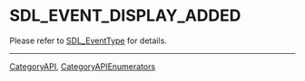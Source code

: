 # SDL_EVENT_DISPLAY_ADDED

Please refer to [SDL_EventType](SDL_EventType) for details.

----
[CategoryAPI](CategoryAPI), [CategoryAPIEnumerators](CategoryAPIEnumerators)

